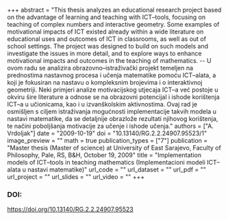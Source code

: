 +++
abstract = "This thesis analyzes an educational research project based on the advantage of learning and teaching with ICT–tools, focusing on teaching of complex numbers and interactive geometry. Some examples of motivational impacts of ICT existed already within a wide literature on educational uses and outcomes of ICT in classrooms, as well as out of school settings. The project was designed to build on such models and investigate the issues in more detail, and to explore ways to enhance motivational impacts and outcomes in the teaching of mathematics. -- U ovom radu se analizira obrazovno–istraživački projekt temeljen na prednostima nastavnog procesa i učenja matematike pomoću ICT–alata, a koji je fokusiran na nastavu o kompleksnim brojevima i o interaktivnoj geometriji. Neki primjeri analize motivacijskog utjecaja ICT–a već postoje u okviru šire literature a odnose se na obrazovni potencijal i ishode korištenja ICT–a u učionicama, kao i u izvanškolskim aktivnostima. Ovaj rad je osmišljen s ciljem istraživanja mogućnosti implementacije takvih modela u nastavi matematike, da se detaljnije obrazlože rezultati njihovog korištenja, te načini poboljšanja motivacije za učenje i ishode učenja."
authors = ["A. Vrdoljak"]
date = "2009-10-19"
doi = "10.13140/RG.2.2.24907.95523/1"
image_preview = ""
math = true
publication_types = ["7"]
publication = "Master thesis (Master of science) at University of East Sarajevo, Faculty of Philosophy, Pale, RS, B&H, October 19, 2009"
title = "Implementation models of ICT–tools in teaching mathematics (Implementacioni modeli ICT–alata u nastavi matematike)"
url_code = ""
url_dataset = ""
url_pdf = ""
url_project = ""
url_slides = ""
url_video = ""
+++
### DOI:

https://doi.org/10.13140/RG.2.2.24907.95523

